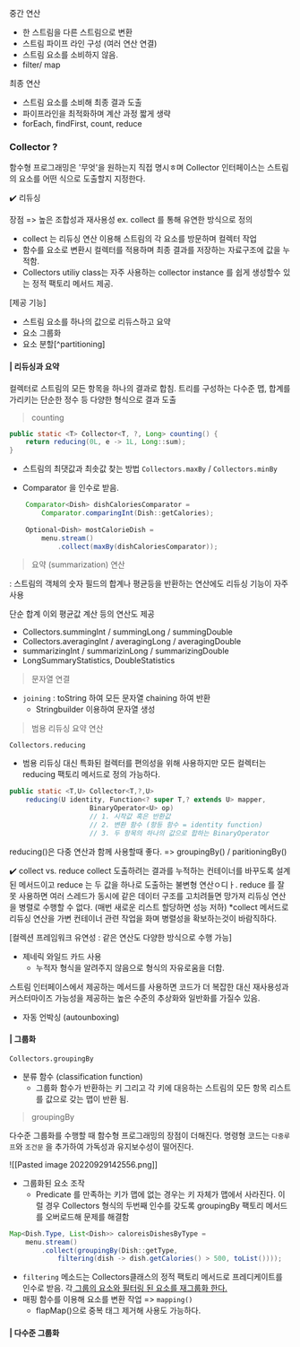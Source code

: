 중간 연산 
* 한 스트림을 다른 스트림으로 변환
* 스트림 파이프 라인 구성  (여러 연산 연결) 
* 스트림 요소를 소비하지 않음. 
* filter/ map

최종 연산 
* 스트림 요소를 소비해 최종 결과 도출 
* 파이프라인을 최적화하며 계산 과정 짧게 생략 
* forEach, findFirst, count, reduce 

### Collector ?
함수형 프로그래밍은 '무엇'을 원하는지 직접 명시ㅎ며
Collector 인터페이스는 스트림의 요소를 어떤 식으로 도출할지 지정한다. 

✔️ 리듀싱 

장점 => 높은 조합성과 재사용성 
ex. collect 를 통해 유연한 방식으로 정의 

* collect 는 리듀싱 연산 이용해 스트림의 각 요소를 방문하며 컬렉터 작업
* 함수를 요소로 변환시 컬렉터를 적용하며 최종 결과를 저장하는 자료구조에 값을 누적함. 
* Collectors utiliy class는 자주 사용하는 collector instance 를 쉽게 생성할수 있는 정적 팩토리 메서드 제공. 

[제공 기능]
* 스트림 요소를 하나의 값으로 리듀스하고 요약
* 요소 그룹화
* 요소 분할[^partitioning]

#### | 리듀싱과 요약
컬렉터로 스트림의 모든 항목을 하나의 결과로 합침. 
트리를 구성하는 다수준 맵, 합계를 가리키는 단순한 정수 등 다양한 형식으로 결과 도출 

> counting 
```java
public static <T> Collector<T, ?, Long> counting() {
	return reducing(0L, e -> 1L, Long::sum);
}
```

* 스트림의 최댓값과 최솟값 찾는 방법 
`Collectors.maxBy`  / `Collectors.minBy`

* Comparator 을 인수로 받음. 
```java
	Comparator<Dish> dishCaloriesComparator =
		Comparator.comparingInt(Dish::getCalories);
	
	Optional<Dish> mostCalorieDish = 
		menu.stream()
			.collect(maxBy(dishCaloriesComparator));
```

> 요약 (summarization) 연산

: 스트림의 객체의 숫자 필드의 합계나 평균등을 반환하는 연산에도 리듀싱 기능이 자주 사용 

단순 합계 이외 평균값 계산 등의 연산도 제공
*  Collectors.summingInt / summingLong / summingDouble
* Collectors.averagingInt / averagingLong / averagingDouble 
* summarizingInt / summarizinLong / summarizingDouble
* LongSummaryStatistics, DoubleStatistics 

> 문자열 연결 

* `joining` : toString 하여 모든 문자열 chaining 하여 반환 
	* Stringbuilder 이용하여 문자열 생성 

> 범용 리듀싱 요약 연산 

`Collectors.reducing`
* 범용 리듀싱 대신 특화된 컬렉터를 편의성을 위해 사용하지만 모든 컬렉터는 reducing 팩토리 메서드로 정의 가능하다. 
```java
public static <T,U> Collector<T,?,U> 
	reducing(U identity, Function<? super T,? extends U> mapper, 
					BinaryOperator<U> op)
					// 1. 시작값 혹은 반환값 
					// 2. 변환 함수 (항등 함수 = identity function)
					// 3. 두 항목의 하나의 값으로 합하는 BinaryOperator 
```

reducing()은 다중 연산과 함께 사용할때 좋다. => groupingBy() / paritioningBy()

✔️ collect vs. reduce 
collect  도출하려는 결과를 누적하는 컨테이너를 바꾸도록 설계된 메서드이고 
reduce 는 두 값을 하나로 도출하는 불변형 연산ㅇ디ㅏ. 
reduce 를 잘못 사용하면 여러 스레드가 동시에 같은 데이터 구조를 고치려들면 망가져
리듀싱 연산을 병렬로 수행할 수 없다. (매번 새로운 리스트 할당하면 성능 저하)
*collect 메서드로 리듀싱 연산을 가변 컨테이너 관련 작업을 화며 병렬성을 확보하는것이 바람직하다. 

[컬렉션 프레임워크 유연성 : 같은 연산도 다양한 방식으로 수행 가능]
* 제네릭 와일드 카드 사용
	* 누적자 형식을 알려주지 않음으로 형식의 자유로움을 더함. 

스트림 인터페이스에서 제공하는 메서드를 사용하면 코드가 더 복잡한 대신
재사용성과 커스터마이즈 가능성을 제공하는 높은 수준의 추상화와 일반화를 가질수 있음. 
- 자동 언박싱 (autounboxing)

#### | 그룹화 
`Collectors.groupingBy`
*  분류 함수 (classification function)
	* 그룹화 함수가 반환하는 키 그리고 각 키에 대응하는 스트림의 모든 항목 리스트를 값으로 갖는 맵이 반환 됨. 

> groupingBy

다수준 그룹화를 수행할 때 함수형 프로그래밍의 장점이 더해진다. 
명령형 코드는 `다중루프`와 `조건문` 을 추가하여 가독성과 유지보수성이 떨어진다. 

![[Pasted image 20220929142556.png]]

* 그룹화된 요소 조작 
	* Predicate 를 만족하는 키가 맵에 없는 경우는 키 자체가 맵에서 사라진다.  이럴 경우 Collectors 형식의 두번째 인수를 갖도록 groupingBy 팩토리 메서드를 오버로드해 문제를 해결함 
```java
Map<Dish.Type, List<Dish>> caloreisDishesByType = 
	menu.stream()
		.collect(groupingBy(Dish::getType,
			filtering(dish -> dish.getCalories() > 500, toList())));
```

* `filtering` 메소드는 Collectors클래스의 정적 팩토리 메서드로 프레디케이트를 인수로 받음. 각<u> 그룹의 요소와 필터링 된 요소를 재그룹화 한다. </u>
* 매핑 함수를 이용해 요소를 변환 작업 => `mapping()`
	* flapMap()으로 중복 태그 제거해 사용도 가능하다. 

#### | 다수준 그룹화 
